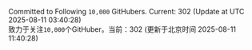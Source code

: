 Committed to Following `10,000` GitHubers. Current: <!-- FOLLOWING_COUNT -->302<!-- FOLLOWING_COUNT --> (Update at UTC <!-- LAST_UPDATED -->2025-08-11 03:40:28<!-- LAST_UPDATED -->)<br>
致力于关注`10,000`个GitHuber。当前：<!-- FOLLOWING_COUNT -->302<!-- FOLLOWING_COUNT --> (更新于北京时间 <!-- LAST_UPDATED_CST -->2025-08-11 11:40:28<!-- LAST_UPDATED_CST -->)

